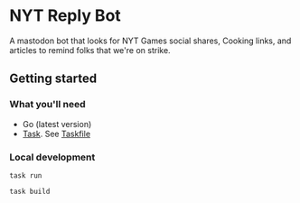 # NYT Reply Bot

A mastodon bot that looks for NYT Games social shares, Cooking links, and articles to remind folks that we're on strike.

## Getting started

### What you'll need

- Go (latest version)
- [Task](https://taskfile.dev/installation/). See [Taskfile](./Taskfile.yml)

### Local development

```shell
task run
```

```shell
task build
```
